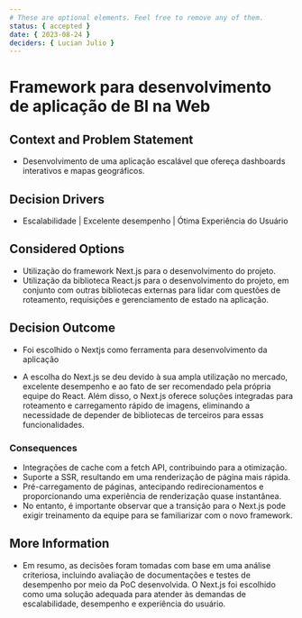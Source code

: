 ```yaml
---
# These are optional elements. Feel free to remove any of them.
status: { accepted }
date: { 2023-08-24 }
deciders: { Lucian Julio }
---
```


# Framework para desenvolvimento de aplicação de BI na Web

## Context and Problem Statement

- Desenvolvimento de uma aplicação escalável que ofereça dashboards interativos e mapas geográficos.

<!-- This is an optional element. Feel free to remove. -->

## Decision Drivers

- Escalabilidade | Excelente desempenho | Ótima Experiência do Usuário

## Considered Options

- Utilização do framework Next.js para o desenvolvimento do projeto.
- Utilização da biblioteca React.js para o desenvolvimento do projeto, em conjunto com outras bibliotecas externas para lidar com questões de roteamento, requisições e gerenciamento de estado na aplicação.

## Decision Outcome

- Foi escolhido o Nextjs como ferramenta para desenvolvimento da aplicação

- A escolha do Next.js se deu devido à sua ampla utilização no mercado, excelente desempenho e ao fato de ser recomendado pela própria equipe do React. Além disso, o Next.js oferece soluções integradas para roteamento e carregamento rápido de imagens, eliminando a necessidade de depender de bibliotecas de terceiros para essas funcionalidades.

<!-- This is an optional element. Feel free to remove. -->

### Consequences

- Integrações de cache com a fetch API, contribuindo para a otimização.
- Suporte a SSR, resultando em uma renderização de página mais rápida.
- Pré-carregamento de páginas, antecipando redirecionamentos e proporcionando uma experiência de renderização quase instantânea.
- No entanto, é importante observar que a transição para o Next.js pode exigir treinamento da equipe para se familiarizar com o novo framework.

## More Information

- Em resumo, as decisões foram tomadas com base em uma análise criteriosa, incluindo avaliação de documentações e testes de desempenho por meio da PoC desenvolvida. O Next.js foi escolhido como uma solução adequada para atender às demandas de escalabilidade, desempenho e experiência do usuário.
